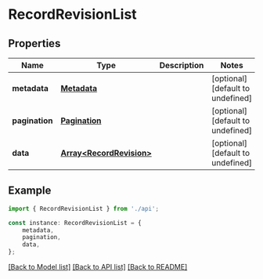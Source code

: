 # RecordRevisionList


## Properties

Name | Type | Description | Notes
------------ | ------------- | ------------- | -------------
**metadata** | [**Metadata**](Metadata.md) |  | [optional] [default to undefined]
**pagination** | [**Pagination**](Pagination.md) |  | [optional] [default to undefined]
**data** | [**Array&lt;RecordRevision&gt;**](RecordRevision.md) |  | [optional] [default to undefined]

## Example

```typescript
import { RecordRevisionList } from './api';

const instance: RecordRevisionList = {
    metadata,
    pagination,
    data,
};
```

[[Back to Model list]](../README.md#documentation-for-models) [[Back to API list]](../README.md#documentation-for-api-endpoints) [[Back to README]](../README.md)
